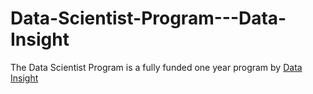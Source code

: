 # Data-Scientist-Program---Data-Insight

The Data Scientist Program is a fully funded one year program by [Data Insight](https://www.datainsightonline.com/data-scientist-program)
